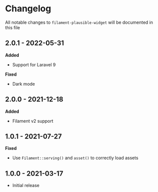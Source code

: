 # Changelog

All notable changes to `filament-plausible-widget` will be documented in this file

## 2.0.1 - 2022-05-31

**Added**
- Support for Laravel 9

**Fixed**
- Dark mode

## 2.0.0 - 2021-12-18

**Added**
- Filament v2 support

## 1.0.1 - 2021-07-27

**Fixed**
- Use `Filament::serving()` and `asset()` to correctly load assets

## 1.0.0 - 2021-03-17

- Initial release
